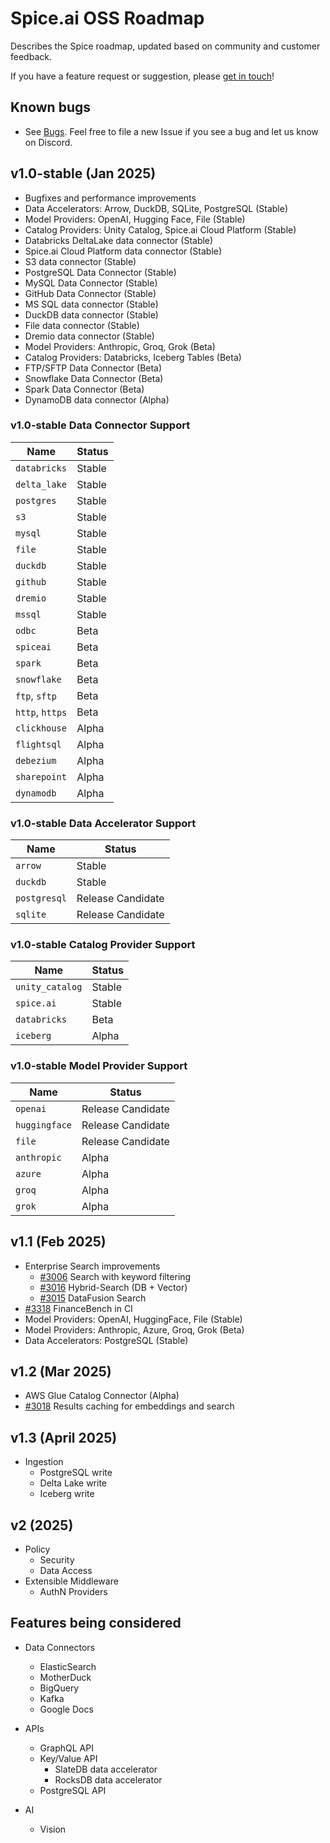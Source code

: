 # Spice.ai OSS Roadmap

Describes the Spice roadmap, updated based on community and customer feedback.

If you have a feature request or suggestion, please [get in touch](https://github.com/spiceai/spiceai#-connect-with-us)!

## Known bugs

- See [Bugs](https://github.com/spiceai/spiceai/labels/bug). Feel free to file a new Issue if you see a bug and let us know on Discord.

## v1.0-stable (Jan 2025)

- Bugfixes and performance improvements
- Data Accelerators: Arrow, DuckDB, SQLite, PostgreSQL (Stable)
- Model Providers: OpenAI, Hugging Face, File (Stable)
- Catalog Providers: Unity Catalog, Spice.ai Cloud Platform (Stable)
- Databricks DeltaLake data connector (Stable)
- Spice.ai Cloud Platform data connector (Stable)
- S3 data connector (Stable)
- PostgreSQL Data Connector (Stable)
- MySQL Data Connector (Stable)
- GitHub Data Connector (Stable)
- MS SQL data connector (Stable)
- DuckDB data connector (Stable)
- File data connector (Stable)
- Dremio data connector (Stable)
- Model Providers: Anthropic, Groq, Grok (Beta)
- Catalog Providers: Databricks, Iceberg Tables (Beta)
- FTP/SFTP Data Connector (Beta)
- Snowflake Data Connector (Beta)
- Spark Data Connector (Beta)
- DynamoDB data connector (Alpha)

### v1.0-stable Data Connector Support

| Name            | Status |
| --------------- | ------ |
| `databricks`    | Stable |
| `delta_lake`    | Stable |
| `postgres`      | Stable |
| `s3`            | Stable |
| `mysql`         | Stable |
| `file`          | Stable |
| `duckdb`        | Stable |
| `github`        | Stable |
| `dremio`        | Stable |
| `mssql`         | Stable |
| `odbc`          | Beta   |
| `spiceai`       | Beta   |
| `spark`         | Beta   |
| `snowflake`     | Beta   |
| `ftp`, `sftp`   | Beta   |
| `http`, `https` | Beta   |
| `clickhouse`    | Alpha  |
| `flightsql`     | Alpha  |
| `debezium`      | Alpha  |
| `sharepoint`    | Alpha  |
| `dynamodb`      | Alpha  |

### v1.0-stable Data Accelerator Support

| Name         | Status            |
| ------------ | ----------------- |
| `arrow`      | Stable            |
| `duckdb`     | Stable            |
| `postgresql` | Release Candidate |
| `sqlite`     | Release Candidate |

### v1.0-stable Catalog Provider Support

| Name            | Status |
| --------------- | ------ |
| `unity_catalog` | Stable |
| `spice.ai`      | Stable |
| `databricks`    | Beta   |
| `iceberg`       | Alpha  |

### v1.0-stable Model Provider Support

| Name          | Status            |
| ------------- | ----------------- |
| `openai`      | Release Candidate |
| `huggingface` | Release Candidate |
| `file`        | Release Candidate |
| `anthropic`   | Alpha             |
| `azure`       | Alpha             |
| `groq`        | Alpha             |
| `grok`        | Alpha             |

## v1.1 (Feb 2025)

- Enterprise Search improvements
  - [#3006](https://github.com/spiceai/spiceai/issues/3006) Search with keyword filtering
  - [#3016](https://github.com/spiceai/spiceai/issues/3016) Hybrid-Search (DB + Vector)
  - [#3015](https://github.com/spiceai/spiceai/issues/3015) DataFusion Search
- [#3318](https://github.com/spiceai/spiceai/issues/3318) FinanceBench in CI
- Model Providers: OpenAI, HuggingFace, File (Stable)
- Model Providers: Anthropic, Azure, Groq, Grok (Beta)
- Data Accelerators: PostgreSQL (Stable)

## v1.2 (Mar 2025)

- AWS Glue Catalog Connector (Alpha)
- [#3018](https://github.com/spiceai/spiceai/issues/3018) Results caching for embeddings and search

## v1.3 (April 2025)

- Ingestion
  - PostgreSQL write
  - Delta Lake write
  - Iceberg write

## v2 (2025)

- Policy
  - Security
  - Data Access
- Extensible Middleware
  - AuthN Providers

## Features being considered

- Data Connectors

  - ElasticSearch
  - MotherDuck
  - BigQuery
  - Kafka
  - Google Docs

- APIs

  - GraphQL API
  - Key/Value API
    - SlateDB data accelerator
    - RocksDB data accelerator
  - PostgreSQL API

- AI
  - Vision
